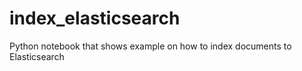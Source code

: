 # index_elasticsearch
Python notebook that shows example on how to index documents to Elasticsearch
